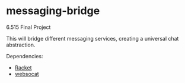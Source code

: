 # messaging-bridge

6.515 Final Project

This will bridge different messaging services, creating a universal chat abstraction.

Dependencies:
* [Racket](https://racket-lang.org/)
* [websocat](https://github.com/vi/websocat)
